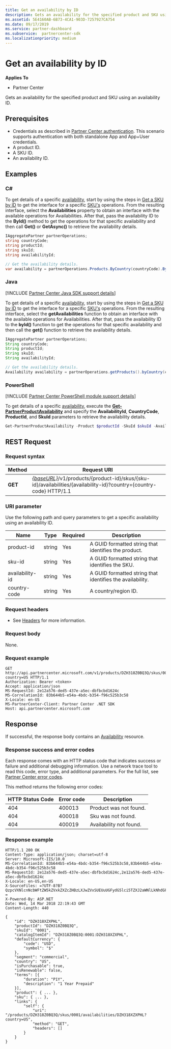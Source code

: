 ```yaml
---
title: Get an availability by ID
description: Gets an availability for the specified product and SKU using an availability ID.
ms.assetid: 5E4160AB-6B73-4CA1-903D-7257927CA754
ms.date: 09/17/2019
ms.service: partner-dashboard
ms.subservice:  partnercenter-sdk
ms.localizationpriority: medium
---
```


# Get an availability by ID

**Applies To**

- Partner Center

Gets an availability for the specified product and SKU using an availability ID.

## Prerequisites

- Credentials as described in [Partner Center authentication](partner-center-authentication.md). This scenario supports authentication with both standalone App and App+User credentials.
- A product ID.
- A SKU ID.
- An availability ID.

## Examples

### C#

To get details of a specific [availability](product-resources.md#availability), start by using the steps in [Get a SKU by ID](get-a-sku-by-id.md) to get the interface for a specific [SKU's](product-resources.md#sku) operations. From the resulting interface, select the **Availabilities** property to obtain an interface with the available operations for Availabilities. After that, pass the availability ID to the **ById()** method to get the operations for that specific availability and then call **Get()** or **GetAsync()** to retrieve the availability details.

```csharp
IAggregatePartner partnerOperations;
string countryCode;
string productId;
string skuId;
string availabilityId;

// Get the availability details.
var availability = partnerOperations.Products.ByCountry(countryCode).ById(productId).Skus.ById(skuId).Availabilities.ById(availabilityId).Get();
```

### Java

[!INCLUDE [Partner Center Java SDK support details](../includes/java-sdk-support.md)]

To get details of a specific [availability](product-resources.md#availability), start by using the steps in [Get a SKU by ID](get-a-sku-by-id.md) to get the interface for a specific [SKU's](product-resources.md#sku) operations. From the resulting interface, select the **getAvailabilities** function to obtain an interface with the available operations for Availabilities. After that, pass the availability ID to the **byId()** function to get the operations for that specific availability and then call the **get()** function to retrieve the availability details.

```java
IAggregatePartner partnerOperations;
String countryCode;
String productId;
String skuId;
String availabilityId;

// Get the availability details.
Availability availability = partnerOperations.getProducts().byCountry(countryCode).byId(productId).getSkus().byId(skuId).getAvailabilities().byId(availabilityId).get();
```

### PowerShell

[!INCLUDE [Partner Center PowerShell module support details](../includes/powershell-module-support.md)]

To get details of a specific [availability](product-resources.md#availability), execute the [**Get-PartnerProductAvailability**](https://github.com/Microsoft/Partner-Center-PowerShell/blob/master/docs/help/Get-PartnerProductAvailability.md) and specify the **AvailabilityId**, **CountryCode**, **ProductId**, and **SkuId** parameters to retrieve the availability details.

```powershell
Get-PartnerProductAvailability -Product $productId -SkuId $skuId -AvailabilityId $availabilityId
```

## REST Request

### Request syntax

| Method  | Request URI |
|---------|------------------------------------------------------------------------------------------------------------------------------------------------------------|
| **GET** | [*{baseURL}*](partner-center-rest-urls.md)/v1/products/{product-id}/skus/{sku-id}/availabilities/{availability-id}?country={country-code} HTTP/1.1         |

### URI parameter

Use the following path and query parameters to get a specific availability using an availability ID.

| Name                   | Type     | Required | Description                                                     |
|------------------------|----------|----------|-----------------------------------------------------------------|
| product-id             | string   | Yes      | A GUID formatted string that identifies the product.            |
| sku-id                 | string   | Yes      | A GUID formatted string that identifies the SKU.                |
| availability-id        | string   | Yes      | A GUID formatted string that identifies the availability.       |
| country-code           | string   | Yes      | A country/region ID.                                            |
### Request headers

- See [Headers](headers.md) for more information.

### Request body

None.

### Request example

```http
GET http://api.partnercenter.microsoft.com/v1/products/DZH318Z0BQ3Q/skus/0001/availabilities/DZH318XZXPHL?country=US HTTP/1.1
Authorization: Bearer <token>
Accept: application/json
MS-RequestId: 2e12a576-ded5-437e-a5ec-dbfbcbd1624c
MS-CorrelationId: 83b644b5-e54a-4bdc-b354-f96c525b3c58
X-Locale: en-US
MS-PartnerCenter-Client: Partner Center .NET SDK
Host: api.partnercenter.microsoft.com
```

## Response

If successful, the response body contains an [Availability](product-resources.md#availability) resource.

### Response success and error codes

Each response comes with an HTTP status code that indicates success or failure and additional debugging information. Use a network trace tool to read this code, error type, and additional parameters. For the full list, see [Partner Center error codes](error-codes.md).

This method returns the following error codes:

| HTTP Status Code     | Error code   | Description                                                                                               |
|----------------------|--------------|-----------------------------------------------------------------------------------------------------------|
| 404                  | 400013       | Product was not found.                                                                                    |
| 404                  | 400018       | Sku was not found.                                                                                        |
| 404                  | 400019       | Availability not found.                                                                                   |

### Response example

```http
HTTP/1.1 200 OK
Content-Type: application/json; charset=utf-8
Server: Microsoft-IIS/10.0
MS-CorrelationId: 83b644b5-e54a-4bdc-b354-f96c525b3c58,83b644b5-e54a-4bdc-b354-f96c525b3c58
MS-RequestId: 2e12a576-ded5-437e-a5ec-dbfbcbd1624c,2e12a576-ded5-437e-a5ec-dbfbcbd1624c
X-Locale: en-US,en-US
X-SourceFiles: =?UTF-8?B?QzpcVXNlcnNcbWFtZW5kZVxkZXZcZHBzLXJwZVxSUEUuUGFydG5lci5TZXJ2aWNlLkNhdGFsb2dcV2ViQXBpc1xDYXRhbG9nU2VydmljZS5WMi5XZWJcdjFccHJvZHVjdHNcRFpIMzE4WjBCUTNRXHNrdXNcMDAwMVxhdmFpbGFiaWxpdGllc1xEWkgzMThaMEhNS1E=?=
X-Powered-By: ASP.NET
Date: Wed, 14 Mar 2018 22:19:43 GMT
Content-Length: 440

{
    "id": "DZH318XZXPHL",
    "productId": "DZH318Z0BQ3Q",
    "skuId": "0001",
    "catalogItemId": "DZH318Z0BQ3Q:0001:DZH318XZXPHL",
    "defaultCurrency": {
        "code": "USD",
        "symbol": "$"
    },
    "segment": "commercial",
    "country": "US",
    "isPurchasable": true,
    "isRenewable": false,
    "terms": [{
        "duration": "P1Y",
        "description": "1 Year Prepaid"
    }],
    "product": { ... },
    "sku": { ... },
    "links": {
        "self": {
            "uri": "/products/DZH318Z0BQ3Q/skus/0001/availabilities/DZH318XZXPHL?country=US",
            "method": "GET",
            "headers": []
        }
    }
}
```